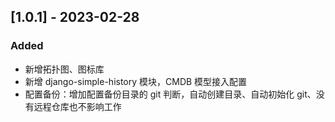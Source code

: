 ## [1.0.1] - 2023-02-28

### Added

- 新增拓扑图、图标库
- 新增 django-simple-history 模块，CMDB 模型接入配置
- 配置备份：增加配置备份目录的 git 判断，自动创建目录、自动初始化 git、没有远程仓库也不影响工作
